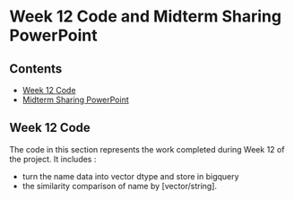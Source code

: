 # Week 12 Code and Midterm Sharing PowerPoint

## Contents
- [Week 12 Code](#week-12-code)
- [Midterm Sharing PowerPoint](#midterm-sharing-powerpoint)

## Week 12 Code
The code in this section represents the work completed during Week 12 of the project. It includes :
- turn the name data into vector dtype and store in bigquery 
- the similarity comparison of name by [vector/string].
